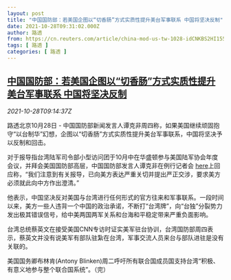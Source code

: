 ```yaml
---
layout: post
title: "中国国防部：若美国企图以“切香肠”方式实质性提升美台军事联系 中国将坚决反制"
date: 2021-10-28T09:31:02.000Z
author: 路透
from: https://cn.reuters.com/article/china-mod-us-tw-1028-idCNKBS2HI155
tags: [ 路透 ]
categories: [ 路透 ]
---
```

<!--1635413462000-->
[中国国防部：若美国企图以“切香肠”方式实质性提升美台军事联系 中国将坚决反制](https://cn.reuters.com/article/china-mod-us-tw-1028-idCNKBS2HI155)
------

<div>
<div><i>2021-10-28T09:14:37Z</i></div><p>路透北京10月28日 - 中国国防部新闻发言人谭克非周四称，如果美国继续顽固抱守“以台制华”幻想，企图以“切香肠”方式实质性提升美台军事联系，中国将坚决予以反制和回击。</p><p>对于报导指台湾陆军司令部小型访问团于10月中在华盛顿参与美国陆军协会年度会议，并拜会美国国防部高层，中国国防部发言人谭克非在例行记者会 <a href="https://mp.weixin.qq.com/s/IOjoTWebVTAwloYaG8JAEg">here</a>上回应称，“我们注意到有关报导，已向美方表达严重关切并提出严正交涉，要求美方必须就此向中方作出澄清。”</p><p>他表示，中国坚决反对美国与台湾进行任何形式的官方往来和军事联系。一段时间以来，美方一些人违背一个中国的政治承诺，不断打“台湾牌”，向“台独”分裂势力发出极其错误信号，给中美两国两军关系和台海和平稳定带来严重负面影响。</p><p>台湾总统蔡英文在接受美国CNN专访时证实美军驻台协训，台湾国防部周四表示，蔡英文并没有说美军有部队驻紮在台湾，军事交流人员来台与部队进驻是没有关联的。</p><p>美国国务卿布林肯(Antony Blinken)周二呼吁所有联合国成员国支持台湾“积极、有意义地参与整个联合国系统”。（完）</p>
</div>
